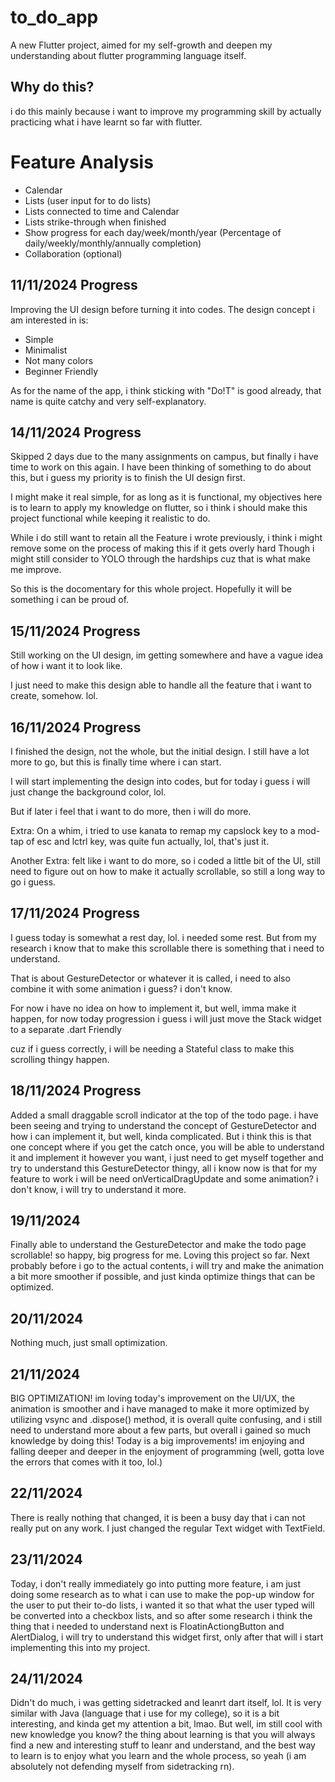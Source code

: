 # to_do_app

A new Flutter project, aimed for my self-growth and deepen my understanding about flutter programming language itself.

## Why do this?

i do this mainly because i want to improve my programming skill by actually practicing what i have learnt so far with flutter.

# Feature Analysis
- Calendar
- Lists (user input for to do lists)
- Lists connected to time and Calendar
- Lists strike-through when finished
- Show progress for each day/week/month/year (Percentage of daily/weekly/monthly/annually completion)
- Collaboration (optional)

## 11/11/2024 Progress
Improving the UI design before turning it into codes. The design concept i am interested in is:
- Simple
- Minimalist
- Not many colors
- Beginner Friendly

As for the name of the app, i think sticking with "Do!T" is good already, that name is quite catchy and very self-explanatory.

## 14/11/2024 Progress
Skipped 2 days due to the many assignments on campus, but finally i have time to work on this again.
I have been thinking of something to do about this, but i guess my priority is to finish the UI design first.

I might make it real simple, for as long as it is functional, my objectives here is to learn to apply my knowledge on flutter,
so i think i should make this project functional while keeping it realistic to do.

While i do still want to retain all the Feature i wrote previously, i think i might remove some on the process of making this if it gets overly hard
Though i might still consider to YOLO through the hardships cuz that is what make me improve.

So this is the docomentary for this whole project. Hopefully it will be something i can be proud of.

## 15/11/2024 Progress
Still working on the UI design, im getting somewhere and have a vague idea of how i want it to look like.

I just need to make this design able to handle all the feature that i want to create, somehow. lol.

## 16/11/2024 Progress
I finished the design, not the whole, but the initial design. I still have a lot more to go, but this is finally time where i can start.

I will start implementing the design into codes, but for today i guess i will just change the background color, lol.

But if later i feel that i want to do more, then i will do more.

Extra: On a whim, i tried to use kanata to remap my capslock key to a mod-tap of esc and lctrl key, was quite fun actually, lol, that's just it.

Another Extra: felt like i want to do more, so i coded a little bit of the UI, still need to figure out on how to make it actually scrollable, so still a long way to go i guess.

## 17/11/2024 Progress
I guess today is somewhat a rest day, lol. i needed some rest. But from my research i know that to make this scrollable there is something that i need to understand.

That is about GestureDetector or whatever it is called, i need to also combine it with some animation i guess? i don't know.

For now i have no idea on how to implement it, but well, imma make it happen, for now today progression i guess i will just move the Stack widget to a separate .dart Friendly

cuz if i guess correctly, i will be needing a Stateful class to make this scrolling thingy happen.

## 18/11/2024 Progress
Added a small draggable scroll indicator at the top of the todo page. i have been seeing and trying to understand the concept of GestureDetector and how i can implement it, but well, kinda complicated. But i think this is that one concept where if you get the catch once, you will be able to understand it and implement it however you want, i just need to get myself together and try to understand this GestureDetector thingy, all i know now is that for my feature to work i will be need onVerticalDragUpdate and some animation? i don't know, i will try to understand it more.

## 19/11/2024
Finally able to understand the GestureDetector and make the todo page scrollable! so happy, big progress for me. Loving this project so far. Next probably before i go to the actual contents, i will try and make the animation a bit more smoother if possible, and just kinda optimize things that can be optimized.

## 20/11/2024
Nothing much, just small optimization.

## 21/11/2024
BIG OPTIMIZATION! im loving today's improvement on the UI/UX, the animation is smoother and i have managed to make it more optimized by utilizing vsync and .dispose() method, it is overall quite confusing, and i still need to understand more about a few parts, but overall i gained so much knowledge by doing this! Today is a big improvements! im enjoying and falling deeper and deeper in the enjoyment of programming (well, gotta love the errors that comes with it too, lol.)

## 22/11/2024
There is really nothing that changed, it is been a busy day that i can not really put on any work. I just changed the regular Text widget with TextField.

## 23/11/2024
Today, i don't really immediately go into putting more feature, i am just doing some research as to what i can use to make the pop-up window for the user to put their to-do lists, i wanted it so that what the user typed will be converted into a checkbox lists, and so after some research i think the thing that i needed to understand next is FloatinActiongButton and AlertDialog, i will try to understand this widget first, only after that will i start implementing this into my project.

## 24/11/2024
Didn't do much, i was getting sidetracked and leanrt dart itself, lol. It is very similar with Java (language that i use for my college), so it is a bit interesting, and kinda get my attention a bit, lmao. But well, im still cool with new knowledge you know? the thing about learning is that you will always find a new and interesting stuff to leanr and understand, and the best way to learn is to enjoy what you learn and the whole process, so yeah (i am absolutely not defending myself from sidetracking rn).